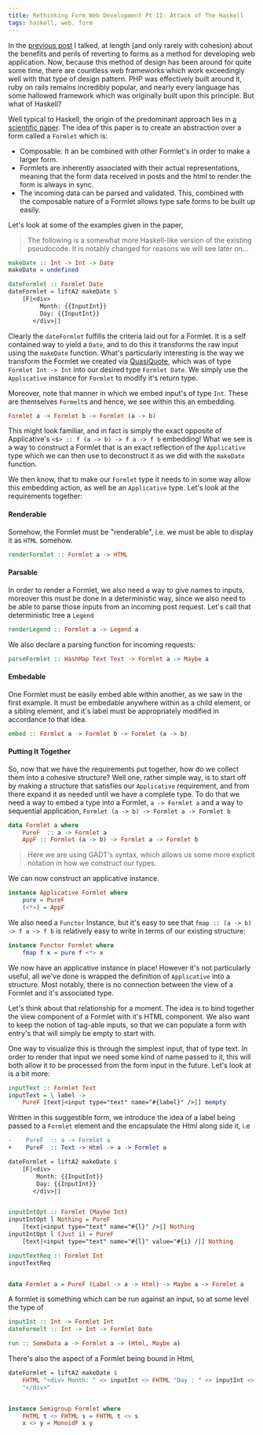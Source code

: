 ```yaml
---
title: Rethinking Form Web Development Pt II: Attack of The Haskell
tags: haskell, web, form
---
```


In the [previous post](../2021-05-04-rethinking-form-web-development/) I talked,
at length (and only rarely with cohesion) about the benefits and perils of
reverting to forms as a method for developing web application. Now, because this
method of design has been around for quite some time, there are countless web
frameworks which work exceedingly well with that type of design pattern. PHP was
effectively built around it, ruby on rails remains incredibly popular, and
nearly every language has some hallowed framework which was originally built
upon this principle. But what of Haskell?

Well typical to Haskell, the origin of the predominant approach lies in [a
scientific paper](https://www.cl.cam.ac.uk/~jdy22/papers/formlets.pdf). The idea
of this paper is to create an abstraction over a form called a `Formlet` which
is:

- Composable: It an be combined with other Formlet's in order to make a larger
  form.
- Formlets are inherently associated with their actual representations, meaning
  that the form data received in posts and the html to render the form is always
  in sync.
- The incoming data can be parsed and validated. This, combined with the
  composable nature of a Formlet allows type safe forms to be built up easily.

Let's look at some of the examples given in the paper,

> The following is a somewhat more Haskell-like version of the existing
> pseudocode. It is notably changed for reasons we will see later on...

```haskell
makeDate :: Int -> Int -> Date
makeDate = undefined

dateFormlet :: Formlet Date
dateFormlet = liftA2 makeDate $
    [F|<div>
         Month: {{InputInt}}
         Day: {{InputInt}}
       </div>|]
```

Clearly the `dateFormlet` fulfills the criteria laid out for a Formlet. It is a
self contained way to yield a `Date`, and to do this it transforms the raw input
using the `makeDate` function. What's particularly interesting is the way we
transform the Formlet we created via
[QuasiQuote](https://wiki.haskell.org/Quasiquotation), which was of type
`Formlet Int -> Int` into our desired type `Formlet Date`. We simply use the
`Applicative` instance for `Formlet` to modify it's return type.

Moreover, note that manner in which we embed input's of type `Int`. These are
themselves `Formelt`s and hence, we see within this an embedding.

```haskell
Formlet a -> Formlet b -> Formlet (a -> b)
```

This might look familiar, and in fact is simply the exact opposite of
Applicative's `<$> :: f (a -> b) -> f a -> f b` embedding! What we see is a way
to construct a Formlet that is an exact reflection of the `Applicative` type
which we can then use to deconstruct it as we did with the `makeDate` function.

We then know, that to make our `Formlet` type it needs to in some way allow this
embedding action, as well be an `Applicative` type. Let's look at the
requirements together:

#### Renderable

Somehow, the Formlet must be "renderable", i.e. we must be able to display it as
`HTML` somehow.

```haskell
renderFormlet :: Formlet a -> HTML
```

#### Parsable

In order to render a Formlet, we also need a way to give names to inputs,
moreover this must be done in a deterministic way, since we also need to be able
to parse those inputs from an incoming post request. Let's call that
deterministic tree a `Legend`

```haskell
renderLegend :: Formlet a -> Legend a
```

We also declare a parsing function for incoming requests:

```haskell
parseFormlet :: HashMap Text Text -> Formlet a -> Maybe a
```

#### Embedable

One Formlet must be easily embed able within another, as we saw in the first
example. It must be embedable anywhere within as a child element, or a sibling
element, and it's label must be appropriately modified in accordance to that
idea.

```haskell
embed :: Formlet a -> Formlet b -> Formlet (a -> b)
```

#### Putting It Together

So, now that we have the requirements put together, how do we collect them into
a cohesive structure? Well one, rather simple way, is to start off by making a
structure that satisfies our `Applicative` requirement, and from there expand it
as needed until we have a complete type. To do that we need a way to embed a
type into a Formlet, `a -> Formlet a` and a way to sequential application,
`Formlet (a -> b) -> Formlet a -> Formlet b`

```haskell
data Formlet a where
    PureF  :: a -> Formlet a
    AppF :: Formlet (a -> b) -> Formlet a -> Formlet b
```

> Here we are using GADT's syntax, which allows us some more explicit notation
> in how we construct our types.


We can now construct an applicative instance.

```haskell
instance Applicative Formlet where
    pure = PureF
    (<*>) = AppF
```

We also need a `Functor` Instance, but it's easy to see that `fmap :: (a -> b)
-> f a -> f b` is relatively easy to write in terms of our existing structure:

```haskell
instance Functor Formlet where
    fmap f x = pure f <*> x
```

We now have an applicative instance in place! However it's not particularly
useful, all we've done is wrapped the definition of `Applicative` into a
structure. Most notably, there is no connection between the view of a Formlet
and it's associated type.

Let's think about that relationship for a moment. The idea is to bind together
the view component of a Formlet with it's HTML component. We also want to keep
the notion of tag-able inputs, so that we can populate a form with entry's that
will simply be empty to start with.

One way to visualize this is through the simplest input, that of type text. In
order to render that input we need some kind of name passed to it, this will
both allow it to be processed from the form input in the future. Let's look at
is a bit more:


```haskell
inputText :: Formlet Text
inputText = \ label ->
    PureF [text|<input type="text" name="#{label}" />|] mempty
```

Written in this suggestible form, we introduce the idea of a label being passed
to a `Formlet` element and the encapsulate the Html along side it, i.e


```diff
-    PureF  :: a -> Formlet a
+    PureF  :: Text -> Html -> a -> Formlet a
```



```haskell
dateFormlet = liftA2 makeDate $
    [F|<div>
        Month: {{InputInt}}
        Day: {{InputInt}}
       </div>|]


inputIntOpt :: Formlet (Maybe Int)
inputIntOpt l Nothing = PureF
    [text|<input type="text" name="#{l}" />|] Nothing
inputIntOpt l (Just i) = PureF
    [text|<input type="text" name="#{l}" value="#{i} /|] Nothing

inputTextReq :: Formlet Int
inputTextReq


data Formlet a = PureF (Label -> a -> Html) -> Maybe a -> Formlet a
```


A formlet is something which can be run against an input, so at some level the
type of


```haskell
inputInt :: Int -> Formlet Int
dateFormelt :: Int -> Int -> Formlet Date

run :: SomeData a -> Formlet a -> (Html, Maybe a)
```

There's also the aspect of a Formlet being bound in Html,


```haskell
dateFormlet = liftA2 makeDate $
    FHTML "<div> Month: " <> inputInt <> FHTML "Day : " <> inputInt <> FHTML
    "</div>"


instance Semigroup Formlet where
    FHTML t <> FHTML s = FHTML t <> s
    x <> y = MonoidF x y
```
